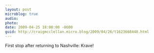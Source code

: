 ```yaml
---
layout: post
microblog: true
audio: 
photo: 
date: 2009-04-25 18:00:00 -0600
guid: http://craigmcclellan.micro.blog/2009/04/26/t1623668440.html
---
```

First stop after returning to Nashville: Krave!
